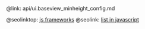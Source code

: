 @link: api/ui.baseview_minheight_config.md

@seolinktop: [js frameworks](https://webix.com)
@seolink: [list in javascript](https://webix.com/widget/list/)